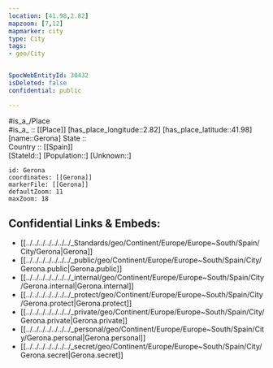 ```yaml
---
location: [41.98,2.82] 
mapzoom: [7,12] 
mapmarker: city 
type: City
tags:
- geo/City


SpocWebEntityId: 30432
isDeleted: false
confidential: public

---
```

#is_a_/Place  
#is_a_ :: [[Place]] 
[has_place_longitude::2.82] 
[has_place_latitude::41.98] 
[name::Gerona] 
State ::  
Country :: [[Spain]]  
[StateId::] 
[Population::] 
[Unknown::] 


```leaflet
id: Gerona
coordinates: [[Gerona]] 
markerFile: [[Gerona]] 
defaultZoom: 11 
maxZoom: 18
```


## Confidential Links & Embeds: 
- [[../../../../../../../_Standards/geo/Continent/Europe/Europe~South/Spain/City/Gerona|Gerona]] 
- [[../../../../../../../_public/geo/Continent/Europe/Europe~South/Spain/City/Gerona.public|Gerona.public]] 
- [[../../../../../../../_internal/geo/Continent/Europe/Europe~South/Spain/City/Gerona.internal|Gerona.internal]] 
- [[../../../../../../../_protect/geo/Continent/Europe/Europe~South/Spain/City/Gerona.protect|Gerona.protect]] 
- [[../../../../../../../_private/geo/Continent/Europe/Europe~South/Spain/City/Gerona.private|Gerona.private]] 
- [[../../../../../../../_personal/geo/Continent/Europe/Europe~South/Spain/City/Gerona.personal|Gerona.personal]] 
- [[../../../../../../../_secret/geo/Continent/Europe/Europe~South/Spain/City/Gerona.secret|Gerona.secret]] 
